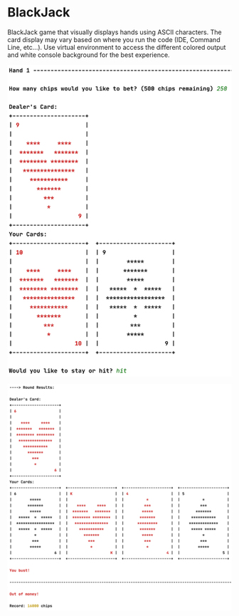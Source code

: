 # BlackJack
BlackJack game that visually displays hands using ASCII characters. The card display may vary based on where you run the code (IDE, Command Line, etc...). Use virtual environment to access the different colored output and white console background for the best experience.

![](images/displayone.png)

![](images/displaytwo.png)
